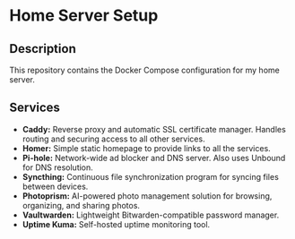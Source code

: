 # Home Server Setup

## Description

This repository contains the Docker Compose configuration for my home server.

## Services

- **Caddy:** Reverse proxy and automatic SSL certificate manager. Handles routing and securing access to all other services.
- **Homer:** Simple static homepage to provide links to all the services.
- **Pi-hole:** Network-wide ad blocker and DNS server. Also uses Unbound for DNS resolution.
- **Syncthing:** Continuous file synchronization program for syncing files between devices.
- **Photoprism:** AI-powered photo management solution for browsing, organizing, and sharing photos.
- **Vaultwarden:** Lightweight Bitwarden-compatible password manager.
- **Uptime Kuma:** Self-hosted uptime monitoring tool.
